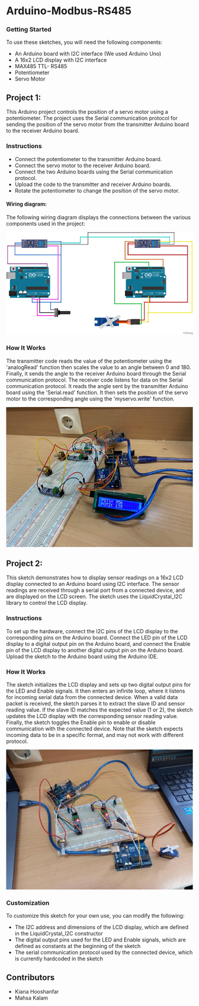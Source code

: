 # Arduino-Modbus-RS485

### Getting Started
To use these sketches, you will need the following components:

- An Arduino board with I2C interface (We used Arduino Uno)
- A 16x2 LCD display with I2C interface 
- MAX485 TTL- RS485
- Potentiometer 
- Servo Motor

## Project 1: 
This Arduino project controls the position of a servo motor using a potentiometer. The project uses the Serial communication protocol for sending the position of the servo motor from the transmitter Arduino board to the receiver Arduino board.

### Instructions
- Connect the potentiometer to the transmitter Arduino board.
- Connect the servo motor to the receiver Arduino board.
- Connect the two Arduino boards using the Serial communication protocol.
- Upload the code to the transmitter and receiver Arduino boards.
- Rotate the potentiometer to change the position of the servo motor.

#### Wiring diagram:
The following wiring diagram displays the connections between the various components used in the project:

![Alt text](Images/wiring-diagram.png)


### How It Works
The transmitter code reads the value of the potentiometer using the 'analogRead' function then scales the value to an angle between 0 and 180. Finally, it sends the angle to the receiver Arduino board through the Serial communication protocol.
The receiver code listens for data on the Serial communication protocol. It reads the angle sent by the transmitter Arduino board using the 'Serial.read' function. It then sets the position of the servo motor to the corresponding angle using the 'myservo.write' function.

![Alt text](Images/LCD-display.jpg)

## Project 2: 
This sketch demonstrates how to display sensor readings on a 16x2 LCD display connected to an Arduino board using I2C interface. The sensor readings are received through a serial port from a connected device, and are displayed on the LCD screen. The sketch uses the LiquidCrystal_I2C library to control the LCD display.

### Instructions
To set up the hardware, connect the I2C pins of the LCD display to the corresponding pins on the Arduino board. Connect the LED pin of the LCD display to a digital output pin on the Arduino board, and connect the Enable pin of the LCD display to another digital output pin on the Arduino board.
Upload the sketch to the Arduino board using the Arduino IDE. 



### How It Works
The sketch initializes the LCD display and sets up two digital output pins for the LED and Enable signals. It then enters an infinite loop, where it listens for incoming serial data from the connected device.
When a valid data packet is received, the sketch parses it to extract the slave ID and sensor reading value. If the slave ID matches the expected value (1 or 2), the sketch updates the LCD display with the corresponding sensor reading value.
Finally, the sketch toggles the Enable pin to enable or disable communication with the connected device.
Note that the sketch expects incoming data to be in a specific format, and may not work with different protocol.

![Alt text](Images/servo-control.jpg)

### Customization
To customize this sketch for your own use, you can modify the following:
- The I2C address and dimensions of the LCD display, which are defined in the LiquidCrystal_I2C constructor
- The digital output pins used for the LED and Enable signals, which are defined as constants at the beginning of the sketch
- The serial communication protocol used by the connected device, which is currently hardcoded in the sketch

## Contributors
- Kiana Hooshanfar
- Mahsa Kalam
